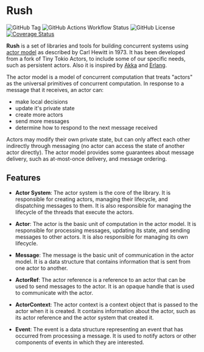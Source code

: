 # Rush

![GitHub Tag](https://img.shields.io/github/v/tag/kore-ledger/rush-rs?label=rush-rs)
![GitHub Actions Workflow Status](https://img.shields.io/github/actions/workflow/status/kore-ledger/rush-rs/rust.yml)
![GitHub License](https://img.shields.io/github/license/kore-ledger/rush-rs)
[![Coverage Status](https://coveralls.io/repos/github/kore-ledger/rush-rs/badge.svg?branch=main)](https://coveralls.io/github/kore-ledger/rush-rs?branch=main)

**Rush** is a set of libraries and tools for building concurrent systems using [actor model](https://en.wikipedia.org/wiki/Actor_model) as described by Carl Hewitt in 1973. It has been developed from a fork of Tiny Tokio Actors, to include some of our specific needs, such as persistent actors. Also it is inspired by [Akka](https://akka.io/) and [Erlang](https://www.erlang.org/).

The actor model is a model of concurrent computation that treats "actors" as the universal primitives of concurrent computation. In response to a message that it receives, an actor can:

- make local decisions
- update it's private state
- create more actors
- send more messages
- determine how to respond to the next message received

Actors may modify their own private state, but can only affect each other indirectly through messaging (no actor can access the state of another actor directly). The actor model provides some guarantees about message delivery, such as at-most-once delivery, and message ordering.

## Features

- **Actor System**: The actor system is the core of the library. It is responsible for creating actors, managing their lifecycle, and dispatching messages to them. It is also responsible for managing the lifecycle of the threads that execute the actors.

- **Actor**: The actor is the basic unit of computation in the actor model. It is responsible for processing messages, updating its state, and sending messages to other actors. It is also responsible for managing its own lifecycle.

- **Message**: The message is the basic unit of communication in the actor model. It is a data structure that contains information that is sent from one actor to another.

- **ActorRef**: The actor reference is a reference to an actor that can be used to send messages to the actor. It is an opaque handle that is used to communicate with the actor.

- **ActorContext**: The actor context is a context object that is passed to the actor when it is created. It contains information about the actor, such as its actor reference and the actor system that created it.

- **Event**: The event is a data structure representing an event that has occurred from processing a message. It is used to notify actors or other components of events in which they are interested.
